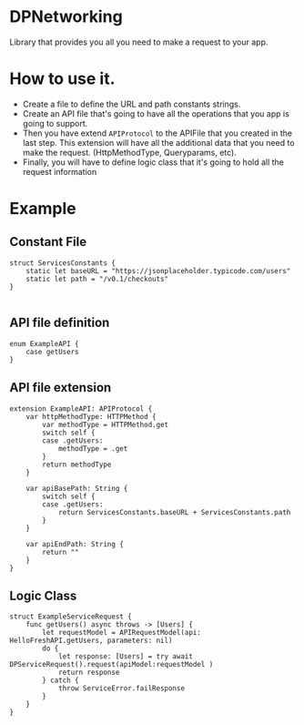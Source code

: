 # DPNetworking
Library that provides you all you need to make a request to your app.

# How to use it.

- Create a file to define the URL and path constants strings.
- Create an API file that's going to have all the operations that you app is going to support.
- Then you have extend ``APIProtocol`` to the APIFile that you created in the last step. This extension will have all the additional data that you need to make the request. (HttpMethodType, Queryparams, etc).
- Finally, you will have to define logic class that it's going to hold all the request information

# Example 


## Constant File

```
struct ServicesConstants {
    static let baseURL = "https://jsonplaceholder.typicode.com/users"
    static let path = "/v0.1/checkouts"
}


```

## API file definition

```
enum ExampleAPI {
    case getUsers
}
```

## API file extension

```
extension ExampleAPI: APIProtocol {
    var httpMethodType: HTTPMethod {
        var methodType = HTTPMethod.get
        switch self {
        case .getUsers:
            methodType = .get
        }
        return methodType
    }
    
    var apiBasePath: String {
        switch self {
        case .getUsers:
            return ServicesConstants.baseURL + ServicesConstants.path
        }
    }
    
    var apiEndPath: String {
        return ""
    }
}
```

## Logic Class

```
struct ExampleServiceRequest {
    func getUsers() async throws -> [Users] {
        let requestModel = APIRequestModel(api: HelloFreshAPI.getUsers, parameters: nil)
        do {
            let response: [Users] = try await DPServiceRequest().request(apiModel:requestModel )
            return response
        } catch {
            throw ServiceError.failResponse
        }
    }
}

```

